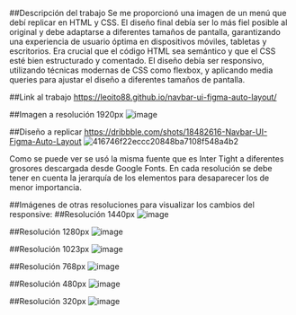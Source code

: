 ##Descripción del trabajo
Se me proporcionó una imagen de un menú que debí replicar en HTML y CSS. El diseño final debía ser lo más fiel posible al original y debe adaptarse a diferentes tamaños de pantalla, garantizando una experiencia de usuario óptima en dispositivos móviles, tabletas y escritorios.
Era crucial que el código HTML sea semántico y que el CSS esté bien estructurado y comentado. El diseño debía ser responsivo, utilizando técnicas modernas de CSS como flexbox, y aplicando media queries para ajustar el diseño a diferentes tamaños de pantalla.

##Link al trabajo
https://leoito88.github.io/navbar-ui-figma-auto-layout/

##Imagen a resolución 1920px
![image](https://github.com/leoito88/navbar-ui-figma-auto-layout/assets/59623841/f98716b7-86b3-42ff-b923-92a74a823bb7)


##Diseño a replicar
https://dribbble.com/shots/18482616-Navbar-UI-Figma-Auto-Layout
![416746f22eccc20848ba7108f548a4b2](https://github.com/leoito88/navbar-ui-figma-auto-layout/assets/59623841/e4a9d9ef-ed69-4e1d-9ffa-1b549ddf77ac)

Como se puede ver se usó la misma fuente que es Inter Tight a diferentes grosores descargada desde Google Fonts. En cada resolución se debe tener en cuenta la jerarquía de los elementos para desaparecer los de menor importancia. 

##Imágenes de otras resoluciones para visualizar los cambios del responsive:
##Resolución 1440px
![image](https://github.com/leoito88/navbar-ui-figma-auto-layout/assets/59623841/44ff4e2a-606f-43a1-9772-a3d24b963153)

##Resolución 1280px
![image](https://github.com/leoito88/navbar-ui-figma-auto-layout/assets/59623841/c0046559-42a2-498a-99ed-59889d9988eb)

##Resolución 1023px
![image](https://github.com/leoito88/navbar-ui-figma-auto-layout/assets/59623841/e96c743c-56f9-4d7b-a581-061865cfe2d3)

##Resolución 768px
![image](https://github.com/leoito88/navbar-ui-figma-auto-layout/assets/59623841/e68bb389-0ec4-40f4-b2c6-6ec4b2678c9e)

##Resolución 480px
![image](https://github.com/leoito88/navbar-ui-figma-auto-layout/assets/59623841/473d8eeb-1d5d-45e0-8be8-2f89a6150732)

##Resolución 320px
![image](https://github.com/leoito88/navbar-ui-figma-auto-layout/assets/59623841/6aa7488f-18a5-4cfb-9228-b16b4eeb4ee0)
